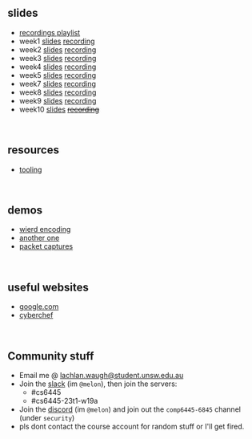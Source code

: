 ## slides
* [recordings playlist](https://www.youtube.com/playlist?list=PL2xJTaGLKqbsYoz-6Ed491G28aKBC0ZNl)
* week1 [slides](week1) [recording](https://youtu.be/NuHJcjTiI8Y)
* week2 [slides](week2) [recording](https://youtu.be/I1fQvfanOYw)
* week3 [slides](week3) [recording](https://youtu.be/ZbnuaSkrwXE)
* week4 [slides](week4) [recording](https://youtu.be/egeoZ1-4lhw)
* week5 [slides](week5) [recording](https://youtu.be/dBz_hNDa-fY)
* week7 [slides](week7) [recording](https://youtu.be/m6bfxQ7816M)
* week8 [slides](week8) [recording](https://youtu.be/qPrL4RMLcAQ)
* week9 [slides](week9) [recording](https://youtu.be/oF8SRQkxCMA)
* week10 [slides](week10) ~~[recording]()~~

&nbsp;

## resources
* [tooling](resources/tooling)

&nbsp;

## demos
* [wierd encoding](demos/encoding)
* [another one](demos/anotherone)
* [packet captures](demos/pcap)

&nbsp;

## useful websites
* [google.com](https://www.google.com)
* [cyberchef](https://gchq.github.io/CyberChef/)

&nbsp;

## Community stuff
* Email me @ [lachlan.waugh@student.unsw.edu.au]()
* Join the [slack](https://seceduau.slack.com/signup) (im `@melon`), then join the servers:
    * #cs6445
    * #cs6445-23t1-w19a
* Join the [discord]() (im `@melon`) and join out the `comp6445-6845` channel (under `security`)
* pls dont contact the course account for random stuff or I'll get fired.
